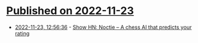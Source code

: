 # [Published on 2022-11-23](index.md)

* [2022-11-23, 12:56:36](https://news.ycombinator.com/item?id=33718600) - [Show HN: Noctie – A chess AI that predicts your rating](https://noctie.ai/rate-me)
